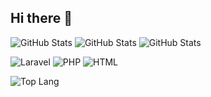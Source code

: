 ## Hi there 👋

<!--
**Surya54p/surya54p** is a ✨ _special_ ✨ repository because its `README.md` (this file) appears on your GitHub profile.

Here are some ideas to get you started:

- 🔭 I’m currently working on ...
- 🌱 I’m currently learning ...
- 👯 I’m looking to collaborate on ...
- 🤔 I’m looking for help with ...
- 💬 Ask me about ...
- 📫 How to reach me: ...
- 😄 Pronouns: ...
- ⚡ Fun fact: ...
-->
![GitHub Stats](https://github-readme-stats.vercel.app/api?username=surya54p&theme=default&show_icons=true&hide_border=true&count_private=true)
![GitHub Stats](https://github-readme-stats.vercel.app/api/top-langs/?username=surya54p&theme=default&show_icons=true&hide_border=true&layout=compact)
![GitHub Stats](https://streak-stats.demolab.com?user=surya54p&theme=default&hide_border=true)

![Laravel](https://img.shields.io/badge/framework-Laravel-red)
![PHP](https://img.shields.io/badge/language-PHP-blue)
![HTML](https://img.shields.io/badge/language-HTML-orange)

![Top Lang](https://img.shields.io/github/languages/top/surya54p/portofolio-nextjs-2025)
